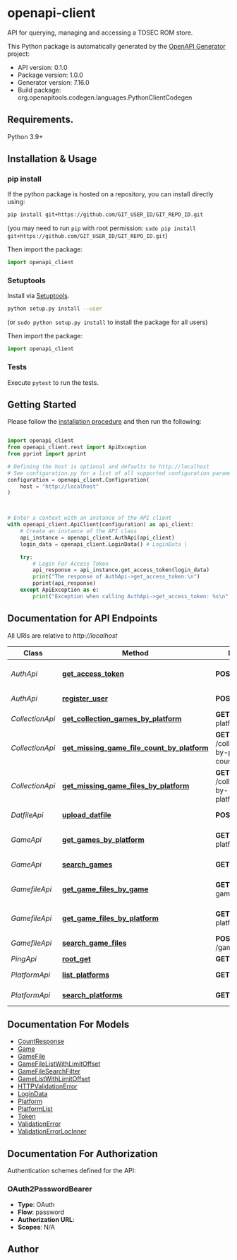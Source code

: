 # openapi-client
API for querying, managing and accessing a TOSEC ROM store.

This Python package is automatically generated by the [OpenAPI Generator](https://openapi-generator.tech) project:

- API version: 0.1.0
- Package version: 1.0.0
- Generator version: 7.16.0
- Build package: org.openapitools.codegen.languages.PythonClientCodegen

## Requirements.

Python 3.9+

## Installation & Usage
### pip install

If the python package is hosted on a repository, you can install directly using:

```sh
pip install git+https://github.com/GIT_USER_ID/GIT_REPO_ID.git
```
(you may need to run `pip` with root permission: `sudo pip install git+https://github.com/GIT_USER_ID/GIT_REPO_ID.git`)

Then import the package:
```python
import openapi_client
```

### Setuptools

Install via [Setuptools](http://pypi.python.org/pypi/setuptools).

```sh
python setup.py install --user
```
(or `sudo python setup.py install` to install the package for all users)

Then import the package:
```python
import openapi_client
```

### Tests

Execute `pytest` to run the tests.

## Getting Started

Please follow the [installation procedure](#installation--usage) and then run the following:

```python

import openapi_client
from openapi_client.rest import ApiException
from pprint import pprint

# Defining the host is optional and defaults to http://localhost
# See configuration.py for a list of all supported configuration parameters.
configuration = openapi_client.Configuration(
    host = "http://localhost"
)



# Enter a context with an instance of the API client
with openapi_client.ApiClient(configuration) as api_client:
    # Create an instance of the API class
    api_instance = openapi_client.AuthApi(api_client)
    login_data = openapi_client.LoginData() # LoginData | 

    try:
        # Login For Access Token
        api_response = api_instance.get_access_token(login_data)
        print("The response of AuthApi->get_access_token:\n")
        pprint(api_response)
    except ApiException as e:
        print("Exception when calling AuthApi->get_access_token: %s\n" % e)

```

## Documentation for API Endpoints

All URIs are relative to *http://localhost*

Class | Method | HTTP request | Description
------------ | ------------- | ------------- | -------------
*AuthApi* | [**get_access_token**](docs/AuthApi.md#get_access_token) | **POST** /auth/token | Login For Access Token
*AuthApi* | [**register_user**](docs/AuthApi.md#register_user) | **POST** /auth/register | Register User
*CollectionApi* | [**get_collection_games_by_platform**](docs/CollectionApi.md#get_collection_games_by_platform) | **GET** /collection/by-platform/{platform_id} | Games By Platform
*CollectionApi* | [**get_missing_game_file_count_by_platform**](docs/CollectionApi.md#get_missing_game_file_count_by_platform) | **GET** /collection/missing-by-platform-count/{platform_id} | Missing Files By Platform Count
*CollectionApi* | [**get_missing_game_files_by_platform**](docs/CollectionApi.md#get_missing_game_files_by_platform) | **GET** /collection/missing-by-platform/{platform_id} | Missing Files By Platform
*DatfileApi* | [**upload_datfile**](docs/DatfileApi.md#upload_datfile) | **POST** /datfile/upload/ | Upload Datfile
*GameApi* | [**get_games_by_platform**](docs/GameApi.md#get_games_by_platform) | **GET** /game/by-platform/{platform_id} | Read Games By Platform
*GameApi* | [**search_games**](docs/GameApi.md#search_games) | **GET** /game/search | Search Games
*GamefileApi* | [**get_game_files_by_game**](docs/GamefileApi.md#get_game_files_by_game) | **GET** /gamefile/by-game/{game_id} | Read Game Files By Game
*GamefileApi* | [**get_game_files_by_platform**](docs/GamefileApi.md#get_game_files_by_platform) | **GET** /gamefile/by-platform/{platform_id} | Read Game Files By Platform
*GamefileApi* | [**search_game_files**](docs/GamefileApi.md#search_game_files) | **POST** /gamefile/search | Search Game Files
*PingApi* | [**root_get**](docs/PingApi.md#root_get) | **GET** / | Root
*PlatformApi* | [**list_platforms**](docs/PlatformApi.md#list_platforms) | **GET** /platform/ | Read Platforms
*PlatformApi* | [**search_platforms**](docs/PlatformApi.md#search_platforms) | **GET** /platform/search | Search Platforms


## Documentation For Models

 - [CountResponse](docs/CountResponse.md)
 - [Game](docs/Game.md)
 - [GameFile](docs/GameFile.md)
 - [GameFileListWithLimitOffset](docs/GameFileListWithLimitOffset.md)
 - [GameFileSearchFilter](docs/GameFileSearchFilter.md)
 - [GameListWithLimitOffset](docs/GameListWithLimitOffset.md)
 - [HTTPValidationError](docs/HTTPValidationError.md)
 - [LoginData](docs/LoginData.md)
 - [Platform](docs/Platform.md)
 - [PlatformList](docs/PlatformList.md)
 - [Token](docs/Token.md)
 - [ValidationError](docs/ValidationError.md)
 - [ValidationErrorLocInner](docs/ValidationErrorLocInner.md)


<a id="documentation-for-authorization"></a>
## Documentation For Authorization


Authentication schemes defined for the API:
<a id="OAuth2PasswordBearer"></a>
### OAuth2PasswordBearer

- **Type**: OAuth
- **Flow**: password
- **Authorization URL**: 
- **Scopes**: N/A


## Author





